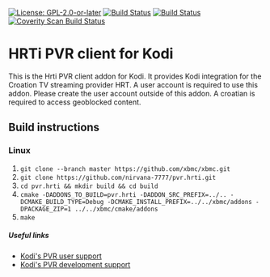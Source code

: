 [![License: GPL-2.0-or-later](https://img.shields.io/badge/License-GPL%20v2+-blue.svg)](LICENSE.md)
[![Build Status](https://dev.azure.com/teamkodi/kodi-pvr/_apis/build/status/kodi-pvr.pvr.demo?branchName=Nexus)](https://dev.azure.com/teamkodi/kodi-pvr/_build/latest?definitionId=56&branchName=Nexus)
[![Build Status](https://jenkins.kodi.tv/view/Addons/job/kodi-pvr/job/pvr.demo/job/Nexus/badge/icon)](https://jenkins.kodi.tv/blue/organizations/jenkins/kodi-pvr%2Fpvr.demo/branches/)
[![Coverity Scan Build Status](https://scan.coverity.com/projects/5120/badge.svg)](https://scan.coverity.com/projects/5120)

# HRTi PVR client for Kodi
This is the Hrti PVR client addon for Kodi. It provides Kodi integration for the Croation TV streaming provider HRT. A user account is required to use this addon. Please create the user account outside of this addon. A croatian is required to access geoblocked content. 

## Build instructions

### Linux

1. `git clone --branch master https://github.com/xbmc/xbmc.git`
2. `git clone https://github.com/nirvana-7777/pvr.hrti.git`
3. `cd pvr.hrti && mkdir build && cd build`
4. `cmake -DADDONS_TO_BUILD=pvr.hrti -DADDON_SRC_PREFIX=../.. -DCMAKE_BUILD_TYPE=Debug -DCMAKE_INSTALL_PREFIX=../../xbmc/addons -DPACKAGE_ZIP=1 ../../xbmc/cmake/addons`
5. `make`

##### Useful links

* [Kodi's PVR user support](https://forum.kodi.tv/forumdisplay.php?fid=167)
* [Kodi's PVR development support](https://forum.kodi.tv/forumdisplay.php?fid=136)
